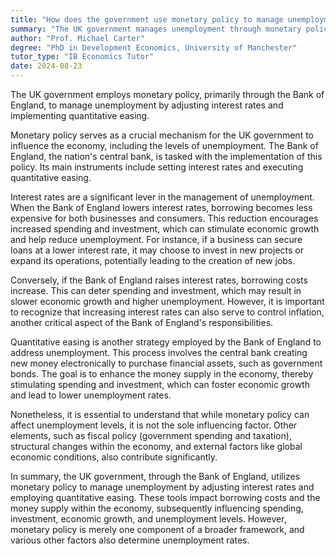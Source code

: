 ```yaml
---
title: "How does the government use monetary policy to manage unemployment in the UK?"
summary: "The UK government manages unemployment through monetary policy, utilizing the Bank of England to adjust interest rates and implement quantitative easing."
author: "Prof. Michael Carter"
degree: "PhD in Development Economics, University of Manchester"
tutor_type: "IB Economics Tutor"
date: 2024-08-23
---
```


The UK government employs monetary policy, primarily through the Bank of England, to manage unemployment by adjusting interest rates and implementing quantitative easing.

Monetary policy serves as a crucial mechanism for the UK government to influence the economy, including the levels of unemployment. The Bank of England, the nation's central bank, is tasked with the implementation of this policy. Its main instruments include setting interest rates and executing quantitative easing.

Interest rates are a significant lever in the management of unemployment. When the Bank of England lowers interest rates, borrowing becomes less expensive for both businesses and consumers. This reduction encourages increased spending and investment, which can stimulate economic growth and help reduce unemployment. For instance, if a business can secure loans at a lower interest rate, it may choose to invest in new projects or expand its operations, potentially leading to the creation of new jobs.

Conversely, if the Bank of England raises interest rates, borrowing costs increase. This can deter spending and investment, which may result in slower economic growth and higher unemployment. However, it is important to recognize that increasing interest rates can also serve to control inflation, another critical aspect of the Bank of England's responsibilities.

Quantitative easing is another strategy employed by the Bank of England to address unemployment. This process involves the central bank creating new money electronically to purchase financial assets, such as government bonds. The goal is to enhance the money supply in the economy, thereby stimulating spending and investment, which can foster economic growth and lead to lower unemployment rates.

Nonetheless, it is essential to understand that while monetary policy can affect unemployment levels, it is not the sole influencing factor. Other elements, such as fiscal policy (government spending and taxation), structural changes within the economy, and external factors like global economic conditions, also contribute significantly.

In summary, the UK government, through the Bank of England, utilizes monetary policy to manage unemployment by adjusting interest rates and employing quantitative easing. These tools impact borrowing costs and the money supply within the economy, subsequently influencing spending, investment, economic growth, and unemployment levels. However, monetary policy is merely one component of a broader framework, and various other factors also determine unemployment rates.
    